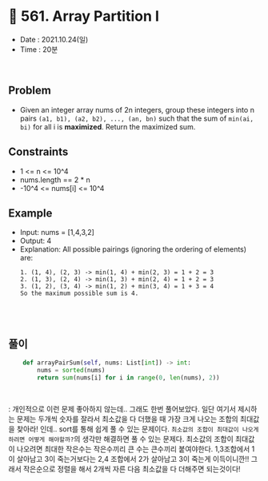 #   🎃 561. Array Partition I
- Date : 2021.10.24(일)
- Time : 20분
<br>

## Problem

- Given an integer array nums of 2n integers, group these integers into n pairs ```(a1, b1), (a2, b2), ..., (an, bn)``` such that the sum of ```min(ai, bi)``` for all i is **maximized**. Return the maximized sum.

 


## Constraints
- 1 <= n <= 10^4
- nums.length == 2 * n
- -10^4 <= nums[i] <= 10^4

## Example

- Input: nums = [1,4,3,2]
- Output: 4
- Explanation: All possible pairings (ignoring the ordering of elements) are:
    ```
    1. (1, 4), (2, 3) -> min(1, 4) + min(2, 3) = 1 + 2 = 3
    2. (1, 3), (2, 4) -> min(1, 3) + min(2, 4) = 1 + 2 = 3
    3. (1, 2), (3, 4) -> min(1, 2) + min(3, 4) = 1 + 3 = 4
    So the maximum possible sum is 4.
    ```
<br><br>

## 풀이
```python
    def arrayPairSum(self, nums: List[int]) -> int:
        nums = sorted(nums)
        return sum(nums[i] for i in range(0, len(nums), 2))
    
        
```
: 개인적으로 이런 문제 좋아하지 않는데.. 그래도 한번 풀어보았다. 일단 여기서 제시하는 문제는 두개씩 숫자를 잘라서 최소값을 다 더했을 때 가장 크게 나오는 조합의 최대값을 찾아라! 인데.. sort를 통해 쉽게 풀 수 있는 문제이다. ```최소값의 조합이 최대값이 나오게 하려면 어떻게 해야할까?```의 생각만 해결하면 풀 수 있는 문제다. 최소값의 조합이 최대값이 나오려면 최대한 작은수는 작은수끼리 큰 수는 큰수끼리 붙여야한다. 1,3조합에서 1이 살아남고 3이 죽는거보다는 2,4 조합에서 2가 살아남고 3이 죽는게 이득이니깐!! 그래서 작은순으로 정렬을 해서 2개씩 자른 다음 최소값을 다 더해주면 되는것이다!
